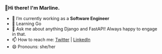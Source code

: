 ### 👋Hi there! I'm Marline.
- 🔭 I’m currently working as a **Software Engineer**
- 🌱 Learning Go
- 💬 Ask me about anything Django and FastAPI! Always happy to engage in that.
- 📫 How to reach me: [Twitter](https://twitter.com/khavelemarline) | [Linkedln](https://www.linkedin.com/in/marlinekhavele/)
- 😄 Pronouns: she/her

